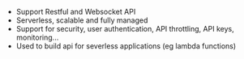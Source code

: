 - Support Restful and Websocket API
- Serverless, scalable and fully managed
- Support for security, user authentication, API throttling, API keys, monitoring...
- Used to build api for severless applications (eg lambda functions)